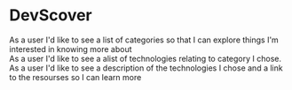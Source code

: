 # DevScover

As a user I'd like to see a list of categories so that I can explore things I'm interested in knowing more about
<br>
As a user I'd like to see a alist of technologies relating to category I chose. <br>
As a user I'd like to see a description of the technologies I chose and a link to the resourses so I can learn more
